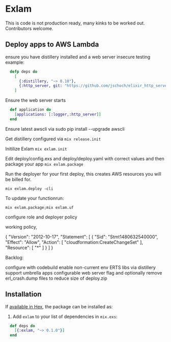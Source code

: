 # Exlam

This is code is not production ready, many kinks to be worked out.  Contributors welcome.

## Deploy apps to AWS Lambda

ensure you have distillery installed and a web server 
  insecure testing example: 

```elixir
  defp deps do
    [
      {:distillery, "~> 0.10"},
      {:http_server, git: "https://github.com/jschoch/elixir_http_server"}
    ]
```

Ensure the web server starts 

```elixir
  def application do
    [applications: [:logger,:http_server]]
  end
```

Ensure latest awscli via sudo pip install --upgrade awscli

Get distillery configured via
`mix release.init`

Initilize Exlam
`mix exlam.init`

Edit deploy/config.exs and deploy/deploy.yaml with correct values and then package your app
`mix exlam.package`

Run the deployer for your first deploy, this creates AWS resources you will be billed for.

`mix exlam.deploy -cli`

To update your functionrun:

`mix exlam.package;mix exlam.uf`

configure role and deployer policy

working policy, 

{
    "Version": "2012-10-17",
    "Statement": [
        {
            "Sid": "Stmt1480632540000",
            "Effect": "Allow",
            "Action": [
                "cloudformation:CreateChangeSet"
            ],
            "Resource": [
                "*"
            ]
        }
    ]
}

Backlog:


configure with codebuild
enable non-current env ERTS libs via distillery
support umbrella apps
configurable web server
flag and optionally remove erl_crash.dump files to reduce size of deploy.zip


## Installation

If [available in Hex](https://hex.pm/docs/publish), the package can be installed as:

  1. Add `exlam` to your list of dependencies in `mix.exs`:

  ```elixir
    def deps do
      [{:exlam, "~> 0.1.0"}]
    end
  ```
